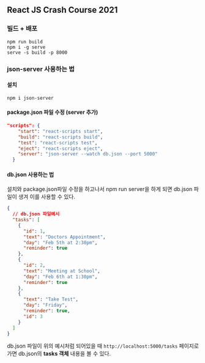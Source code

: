 

## React JS Crash Course 2021

### 빌드 + 배포

```shell
npm run build
npm i -g serve
serve -s build -p 8000
```
### json-server 사용하는 법

#### 설치

```shell
npm i json-server
```

#### package.json 파일 수정 (server 추가)

```json
"scripts": {
    "start": "react-scripts start",
    "build": "react-scripts build",
    "test": "react-scripts test",
    "eject": "react-scripts eject",
    "server": "json-server --watch db.json --port 5000"
  }
```

#### db.json 사용하는 법 

설치와 package.json파일 수정을 하고나서 npm run server을 하게 되면 db.json 파일이 생겨 이를 사용할 수 있다.

```json
{
  // db.json 파일예시
  "tasks": [
    {
      "id": 1,
      "text": "Doctors Appointment",
      "day": "Feb 5th at 2:30pm",
      "reminder": true
    },
    {
      "id": 2,
      "text": "Meeting at School",
      "day": "Feb 6th at 1:30pm",
      "reminder": true
    },
    {
      "text": "Take Test",
      "day": "Friday",
      "reminder": true,
      "id": 3
    }
  ]
}
```

db.json 파일이 위의 예시처럼 되어있을 때 `http://localhost:5000/tasks` 페이지로 가면 db.json의 **tasks 객체** 내용을 볼 수 있다.
